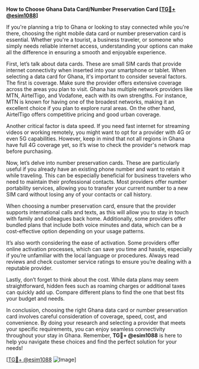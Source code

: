 **How to Choose Ghana Data Card/Number Preservation Card [[TG💪+ @esim1088](https://t.me/s/esim1088)]**

If you're planning a trip to Ghana or looking to stay connected while you're there, choosing the right mobile data card or number preservation card is essential. Whether you're a tourist, a business traveler, or someone who simply needs reliable internet access, understanding your options can make all the difference in ensuring a smooth and enjoyable experience.

First, let’s talk about data cards. These are small SIM cards that provide internet connectivity when inserted into your smartphone or tablet. When selecting a data card for Ghana, it's important to consider several factors. The first is coverage. Make sure the provider offers extensive coverage across the areas you plan to visit. Ghana has multiple network providers like MTN, AirtelTigo, and Vodafone, each with its own strengths. For instance, MTN is known for having one of the broadest networks, making it an excellent choice if you plan to explore rural areas. On the other hand, AirtelTigo offers competitive pricing and good urban coverage.

Another critical factor is data speed. If you need fast internet for streaming videos or working remotely, you might want to opt for a provider with 4G or even 5G capabilities. However, keep in mind that not all regions in Ghana have full 4G coverage yet, so it’s wise to check the provider's network map before purchasing.

Now, let’s delve into number preservation cards. These are particularly useful if you already have an existing phone number and want to retain it while traveling. This can be especially beneficial for business travelers who need to maintain their professional contacts. Most providers offer number portability services, allowing you to transfer your current number to a new SIM card without losing any of your contacts or call history.

When choosing a number preservation card, ensure that the provider supports international calls and texts, as this will allow you to stay in touch with family and colleagues back home. Additionally, some providers offer bundled plans that include both voice minutes and data, which can be a cost-effective option depending on your usage patterns.

It’s also worth considering the ease of activation. Some providers offer online activation processes, which can save you time and hassle, especially if you’re unfamiliar with the local language or procedures. Always read reviews and check customer service ratings to ensure you’re dealing with a reputable provider.

Lastly, don’t forget to think about the cost. While data plans may seem straightforward, hidden fees such as roaming charges or additional taxes can quickly add up. Compare different plans to find the one that best fits your budget and needs.

In conclusion, choosing the right Ghana data card or number preservation card involves careful consideration of coverage, speed, cost, and convenience. By doing your research and selecting a provider that meets your specific requirements, you can enjoy seamless connectivity throughout your stay in Ghana. Remember, **TG💪+ @esim1088** is here to help you navigate these choices and find the perfect solution for your needs!

[[TG💪+ @esim1088](https://t.me/s/esim1088) ![Image](https://i.postimg.cc/Y0z9fWf4/image.png)]